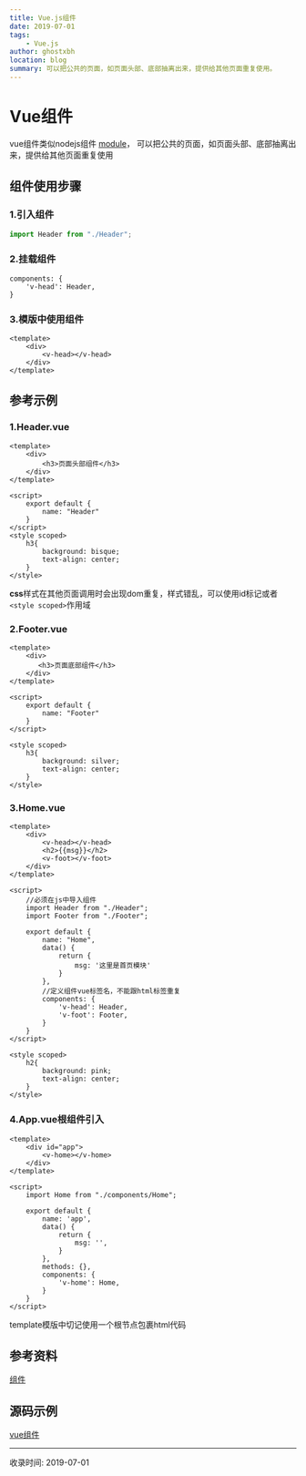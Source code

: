 ```yaml
---
title: Vue.js组件
date: 2019-07-01
tags:
    - Vue.js
author: ghostxbh
location: blog
summary: 可以把公共的页面，如页面头部、底部抽离出来，提供给其他页面重复使用。
---
```

# Vue组件

vue组件类似nodejs组件
[module](http://nodejs.cn/api/modules.html)，
可以把公共的页面，如页面头部、底部抽离出来，提供给其他页面重复使用

## 组件使用步骤
### 1.引入组件
```js
import Header from "./Header";
```

### 2.挂载组件
```vue
components: {
    'v-head': Header,
}
```

### 3.模版中使用组件
```vue
<template>
    <div>
        <v-head></v-head>
    </div>
</template>
```
## 参考示例

### 1.Header.vue
```vue
<template>
    <div>
        <h3>页面头部组件</h3>
    </div>
</template>

<script>
    export default {
        name: "Header"
    }
</script>
<style scoped>
    h3{
        background: bisque;
        text-align: center;
    }
</style>
```
**css**样式在其他页面调用时会出现dom重复，样式错乱，可以使用id标记或者`<style scoped>`作用域

### 2.Footer.vue
```vue
<template>
    <div>
       <h3>页面底部组件</h3>
    </div>
</template>

<script>
    export default {
        name: "Footer"
    }
</script>

<style scoped>
    h3{
        background: silver;
        text-align: center;
    }
</style>
```

### 3.Home.vue
```vue
<template>
    <div>
        <v-head></v-head>
        <h2>{{msg}}</h2>
        <v-foot></v-foot>
    </div>
</template>

<script>
    //必须在js中导入组件
    import Header from "./Header";
    import Footer from "./Footer";

    export default {
        name: "Home",
        data() {
            return {
                msg: '这里是首页模块'
            }
        },
        //定义组件vue标签名，不能跟html标签重复
        components: {
            'v-head': Header,
            'v-foot': Footer,
        }
    }
</script>

<style scoped>
    h2{
        background: pink;
        text-align: center;
    }
</style>
```

### 4.App.vue根组件引入
```vue
<template>
    <div id="app">
        <v-home></v-home>
    </div>
</template>

<script>
    import Home from "./components/Home";

    export default {
        name: 'app',
        data() {
            return {
                msg: '',
            }
        },
        methods: {},
        components: {
            'v-home': Home,
        }
    }
</script>
```
template模版中切记使用一个根节点包裹html代码

## 参考资料
[组件](https://cn.vuejs.org/v2/guide/components.html)

## 源码示例
[vue组件](https://github.com/ghostxbh/VUE-Study/tree/master/vuedemo/demo07)

---
收录时间: 2019-07-01

<Vssue :title="$title" />
